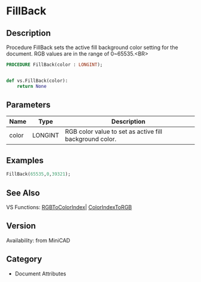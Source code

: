 # FillBack

## Description
Procedure FillBack sets the active fill background color setting for the document. RGB values are in the range of 0~65535.&lt;BR&gt;


```pascal
PROCEDURE FillBack(color : LONGINT);
```

```python

def vs.FillBack(color):
    return None
```

## Parameters
|Name|Type|Description|
|---|---|---|
|color|LONGINT|RGB color value to set as active fill background color.|

## Examples
```pascal
FillBack(65535,0,39321);


```

## See Also
VS Functions:
[RGBToColorIndex](RGBToColorIndex.md)| [ColorIndexToRGB](ColorIndexToRGB.md)

## Version
Availability: from MiniCAD
## Category
* Document Attributes


